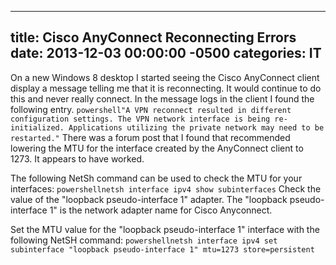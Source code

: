 ﻿---

title:  Cisco AnyConnect Reconnecting Errors
date:   2013-12-03 00:00:00 -0500
categories: IT
---






On a new Windows 8 desktop I started seeing the Cisco AnyConnect client display a message telling me that it is reconnecting. It would continue to do this and never really connect. In the message logs in the client I found the following entry.
```powershell"A VPN reconnect resulted in different configuration settings. The VPN network interface is being re-initialized. Applications utilizing the private network may need to be restarted."```
There was a forum post that I found that recommended lowering the MTU for the interface created by the AnyConnect client to 1273. It appears to have worked.

The following NetSh command can be used to check the MTU for your interfaces:
```powershellnetsh interface ipv4 show subinterfaces```
Check the value of the "loopback pseudo-interface 1" adapter. The "loopback pseudo-interface 1" is the network adapter name for Cisco Anyconnect.

Set the MTU value for the "loopback pseudo-interface 1" interface with the following NetSH command:
```powershellnetsh interface ipv4 set subinterface "loopback pseudo-interface 1" mtu=1273 store=persistent```


